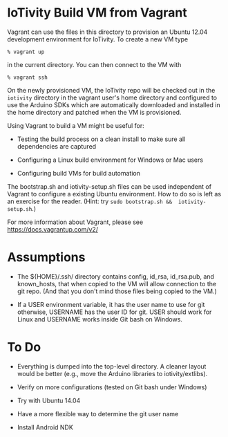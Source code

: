 IoTivity Build VM from Vagrant
==============================

Vagrant can use the files in this directory to provision an Ubuntu 12.04
development environment for IoTivity.  To create a new VM type

    % vagrant up

in the current directory.  You can then connect to the VM with

    % vagrant ssh

On the newly provisioned VM, the IoTivity repo will be checked out in 
the `iotivity` directory in the vagrant user's home directory and
configured to use the Arduino SDKs which are automatically downloaded
and installed in the home directory and patched when the VM is provisioned.

Using Vagrant to build a VM might be useful for:

* Testing the build process on a clean install to make sure all dependencies
  are captured

* Configuring a Linux build environment for Windows or Mac users

* Configuring build VMs for build automation

The bootstrap.sh and iotivity-setup.sh files can be used independent of
Vagrant to configure a existing Ubuntu environment.  How to do so is left
as an exercise for the reader.  (Hint: try `sudo bootstrap.sh && 
iotivity-setup.sh`.)

For more information about Vagrant, please see https://docs.vagrantup.com/v2/

Assumptions
===========

* The ${HOME}/.ssh/ directory contains config, id_rsa, id_rsa.pub, and
  known_hosts, that when copied to the VM will allow connection to the
  git repo.  (And that you don't mind those files being copied to the VM.)

* If a USER environment variable, it has the user name to use for git
  otherwise, USERNAME has the user ID for git.  USER should work for
  Linux and USERNAME works inside Git bash on Windows.

To Do
=====

* Everything is dumped into the top-level directory.  A cleaner layout
  would be better (e.g., move the Arduino libraries to iotivity/extlibs).

* Verify on more configurations (tested on Git bash under Windows)

* Try with Ubuntu 14.04

* Have a more flexible way to determine the git user name

* Install Android NDK
